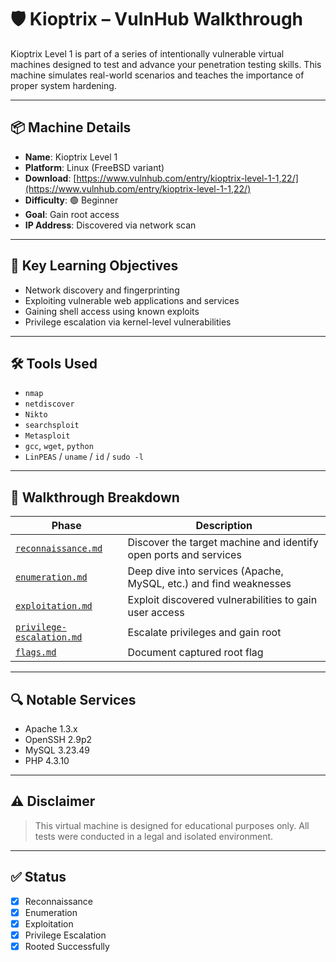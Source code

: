 # 🛡️ Kioptrix – VulnHub Walkthrough

Kioptrix Level 1 is part of a series of intentionally vulnerable virtual machines designed to test and advance your penetration testing skills. This machine simulates real-world scenarios and teaches the importance of proper system hardening.

---

## 📦 Machine Details

- **Name**: Kioptrix Level 1
- **Platform**: Linux (FreeBSD variant)
- **Download**: [https://www.vulnhub.com/entry/kioptrix-level-1-1,22/](https://www.vulnhub.com/entry/kioptrix-level-1-1,22/)
- **Difficulty**: 🟢 Beginner
- **Goal**: Gain root access
- **IP Address**: Discovered via network scan

---

## 🎯 Key Learning Objectives

- Network discovery and fingerprinting
- Exploiting vulnerable web applications and services
- Gaining shell access using known exploits
- Privilege escalation via kernel-level vulnerabilities

---

## 🛠️ Tools Used

- `nmap`
- `netdiscover`
- `Nikto`
- `searchsploit`
- `Metasploit`
- `gcc`, `wget`, `python`
- `LinPEAS` / `uname` / `id` / `sudo -l`

---

## 🧩 Walkthrough Breakdown

| Phase                    | Description                                                                 |
|--------------------------|-----------------------------------------------------------------------------|
| [`reconnaissance.md`](./reconnaissance.md)       | Discover the target machine and identify open ports and services      |
| [`enumeration.md`](./enumeration.md)             | Deep dive into services (Apache, MySQL, etc.) and find weaknesses     |
| [`exploitation.md`](./exploitation.md)           | Exploit discovered vulnerabilities to gain user access                |
| [`privilege-escalation.md`](./privilege-escalation.md) | Escalate privileges and gain root                                     |
| [`flags.md`](./flags.md)                         | Document captured root flag                                           |

---

## 🔍 Notable Services

- Apache 1.3.x
- OpenSSH 2.9p2
- MySQL 3.23.49
- PHP 4.3.10

---

## ⚠️ Disclaimer

> This virtual machine is designed for educational purposes only. All tests were conducted in a legal and isolated environment.

---

## ✅ Status

- [x] Reconnaissance
- [x] Enumeration
- [x] Exploitation
- [x] Privilege Escalation
- [x] Rooted Successfully
